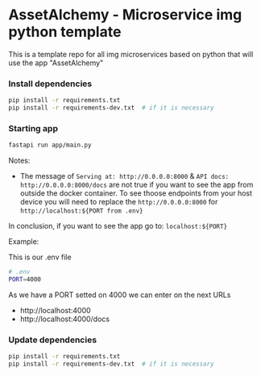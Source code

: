 # AssetAlchemy - Microservice img python template
This is a template repo for all img microservices based on python that will use the app "AssetAlchemy"

### Install dependencies
```bash
pip install -r requirements.txt
pip install -r requirements-dev.txt  # if it is necessary
```

### Starting app
```bash
fastapi run app/main.py
```
Notes:
* The message of `Serving at: http://0.0.0.0:8000` & `API docs: http://0.0.0.0:8000/docs` are not true if you want to see the app from outside the docker container. To see thoose endpoints from your host device you will need to replace the `http://0.0.0.0:8000` for `http://localhost:${PORT from .env}`

In conclusion, if you want to see the app go to: `localhost:${PORT}`

Example:

This is our .env file  
```bash
# .env
PORT=4000
```
As we have a PORT setted on 4000 we can enter on the next URLs
* http://localhost:4000
* http://localhost:4000/docs



### Update dependencies
```bash
pip install -r requirements.txt
pip install -r requirements-dev.txt  # if it is necessary
```